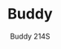---
designer: Busetti Garuti Redaelli
description: "The%20Buddy%20collection%20made%20up%20of%20contemporary%20and%20versatile%20elements%2C%20is%20featured%20by%20a%20contrast%20between%20the%20bold%20volumes%20of%20the%20seat%20and%20the%20slender%20lightweight%20frame.%20Two%20seats%20upholstered%20sofa%20in%20polyurethane%20injected%20foam%20and%20steel%20tube%20frame.%20Seat%20height%20400%20mm."
image_primary: img/Buddy_214S_01_zoom.jpg
image_secondary: img/Buddy_214S_02_zoom.jpg
manufacturer: Pedrali
href: https://www.pedrali.it/en/products/catalog/Lounge-chair-BUDDY-214S/
subtitle: Buddy 214S
title: Buddy
image_thumb: img/Buddy_214S_cover.jpg
tags: 
  - pedrali
  - modular-seating
category: modular-seating
slug: /manufacturers/pedrali/modular-seating/busetti-garuti-redaelli-buddy
---